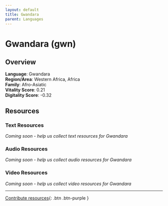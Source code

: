 ```yaml
---
layout: default
title: Gwandara
parent: Languages
---
```


# Gwandara (gwn)

## Overview

**Language**: Gwandara  
**Region/Area**: Western Africa, Africa  
**Family**: Afro-Asiatic  
**Vitality Score**: 0.21  
**Digitality Score**: -0.32  

## Resources

### Text Resources
*Coming soon - help us collect text resources for Gwandara*

### Audio Resources
*Coming soon - help us collect audio resources for Gwandara*

### Video Resources
*Coming soon - help us collect video resources for Gwandara*

---

[Contribute resources](https://fairtrain.github.io/){: .btn .btn-purple }
